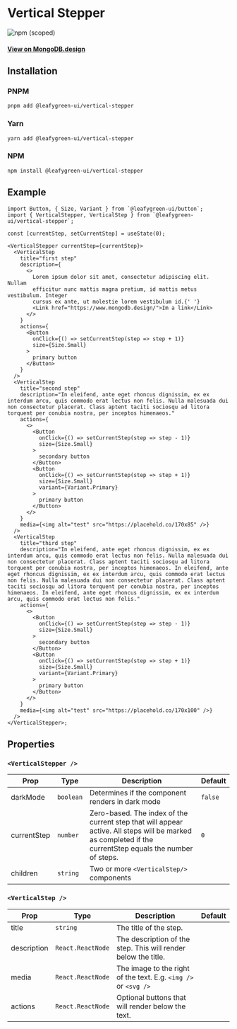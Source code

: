 # Vertical Stepper

![npm (scoped)](https://img.shields.io/npm/v/@leafygreen-ui/vertical-stepper.svg)

#### [View on MongoDB.design](https://www.mongodb.design/component/vertical-stepper/example/)

## Installation

### PNPM

```shell
pnpm add @leafygreen-ui/vertical-stepper
```

### Yarn

```shell
yarn add @leafygreen-ui/vertical-stepper
```

### NPM

```shell
npm install @leafygreen-ui/vertical-stepper
```

## Example

```tsx
import Button, { Size, Variant } from `@leafygreen-ui/button`;
import { VerticalStepper, VerticalStep } from `@leafygreen-ui/vertical-stepper`;

const [currentStep, setCurrentStep] = useState(0);

<VerticalStepper currentStep={currentStep}>
  <VerticalStep
    title="first step"
    description={
      <>
        Lorem ipsum dolor sit amet, consectetur adipiscing elit. Nullam
        efficitur nunc mattis magna pretium, id mattis metus vestibulum. Integer
        cursus ex ante, ut molestie lorem vestibulum id.{' '}
        <Link href="https://www.mongodb.design/">Im a link</Link>
      </>
    }
    actions={
      <Button
        onClick={() => setCurrentStep(step => step + 1)}
        size={Size.Small}
      >
        primary button
      </Button>
    }
  />
  <VerticalStep
    title="second step"
    description="In eleifend, ante eget rhoncus dignissim, ex ex interdum arcu, quis commodo erat lectus non felis. Nulla malesuada dui non consectetur placerat. Class aptent taciti sociosqu ad litora torquent per conubia nostra, per inceptos himenaeos."
    actions={
      <>
        <Button
          onClick={() => setCurrentStep(step => step - 1)}
          size={Size.Small}
        >
          secondary button
        </Button>
        <Button
          onClick={() => setCurrentStep(step => step + 1)}
          size={Size.Small}
          variant={Variant.Primary}
        >
          primary button
        </Button>
      </>
    }
    media={<img alt="test" src="https://placehold.co/170x85" />}
  />
  <VerticalStep
    title="third step"
    description="In eleifend, ante eget rhoncus dignissim, ex ex interdum arcu, quis commodo erat lectus non felis. Nulla malesuada dui non consectetur placerat. Class aptent taciti sociosqu ad litora torquent per conubia nostra, per inceptos himenaeos. In eleifend, ante eget rhoncus dignissim, ex ex interdum arcu, quis commodo erat lectus non felis. Nulla malesuada dui non consectetur placerat. Class aptent taciti sociosqu ad litora torquent per conubia nostra, per inceptos himenaeos. In eleifend, ante eget rhoncus dignissim, ex ex interdum arcu, quis commodo erat lectus non felis."
    actions={
      <>
        <Button
          onClick={() => setCurrentStep(step => step - 1)}
          size={Size.Small}
        >
          secondary button
        </Button>
        <Button
          onClick={() => setCurrentStep(step => step + 1)}
          size={Size.Small}
          variant={Variant.Primary}
        >
          primary button
        </Button>
      </>
    }
    media={<img alt="test" src="https://placehold.co/170x100" />}
  />
</VerticalStepper>;
```

## Properties

### `<VerticalStepper />`

| Prop        | Type      | Description                                                                                                                                             | Default |
| ----------- | --------- | ------------------------------------------------------------------------------------------------------------------------------------------------------- | ------- |
| darkMode    | `boolean` | Determines if the component renders in dark mode                                                                                                        | `false` |
| currentStep | `number`  | Zero-based. The index of the current step that will appear active. All steps will be marked as completed if the currentStep equals the number of steps. | `0`     |
| children    | `string`  | Two or more `<VerticalStep/>` components                                                                                                                |         |

### `<VerticalStep />`

| Prop        | Type              | Description                                                     | Default |
| ----------- | ----------------- | --------------------------------------------------------------- | ------- |
| title       | `string`          | The title of the step.                                          |         |
| description | `React.ReactNode` | The description of the step. This will render below the title.  |         |
| media       | `React.ReactNode` | The image to the right of the text. E.g. `<img />` or `<svg />` |         |
| actions     | `React.ReactNode` | Optional buttons that will render below the text.               |         |
